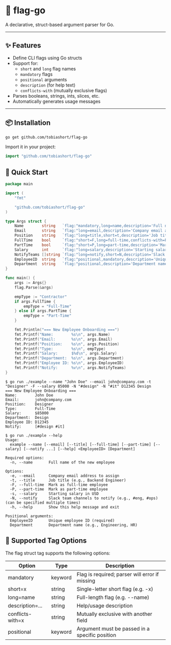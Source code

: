 # 🏴 flag-go

A declarative, struct-based argument parser for Go.

---

## ✨ Features

- Define CLI flags using Go structs
- Support for:
  - `short` and `long` flag names
  - `mandatory` flags
  - `positional` arguments
  - `description` (for help text)
  - `conflicts-with` (mutually exclusive flags)
- Parses booleans, strings, ints, slices, etc.
- Automatically generates usage messages

---

## 📦 Installation

```bash
go get github.com/tobiashort/flag-go
```

Import it in your project:

```go
import "github.com/tobiashort/flag-go"
```

## 🚀 Quick Start

```go
package main

import (
	"fmt"

	"github.com/tobiashort/flag-go"
)

type Args struct {
	Name        string   `flag:"mandatory,long=name,description='Full name of the new employee'"`
	Email       string   `flag:"long=email,description='Company email address to assign'"`
	Position    string   `flag:"long=title,short=t,description='Job title (e.g., Backend Engineer)'"`
	FullTime    bool     `flag:"short=F,long=full-time,conflicts-with=PartTime,description='Mark as full-time employee'"`
	PartTime    bool     `flag:"short=P,long=part-time,description='Mark as part-time employee'"`
	Salary      int      `flag:"long=salary,description='Starting salary in USD'"`
	NotifyTeams []string `flag:"long=notify,short=N,description='Slack team channels to notify (e.g., #eng, #ops)'"`
	EmployeeID  string   `flag:"positional,mandatory,description='Unique employee ID'"`
	Department  string   `flag:"positional,description='Department name (e.g., Engineering, HR)'"`
}

func main() {
	args := Args{}
	flag.Parse(&args)

	empType := "Contractor"
	if args.FullTime {
		empType = "Full-Time"
	} else if args.PartTime {
		empType = "Part-Time"
	}

	fmt.Println("=== New Employee Onboarding ===")
	fmt.Printf("Name:        %s\n", args.Name)
	fmt.Printf("Email:       %s\n", args.Email)
	fmt.Printf("Position:    %s\n", args.Position)
	fmt.Printf("Type:        %s\n", empType)
	fmt.Printf("Salary:      $%d\n", args.Salary)
	fmt.Printf("Department:  %s\n", args.Department)
	fmt.Printf("Employee ID: %s\n", args.EmployeeID)
	fmt.Printf("Notify:      %v\n", args.NotifyTeams)
}
```

```shell
$ go run ./example --name "John Doe" --email john@company.com -t "Designer" -F --salary 85000 -N "#design" -N "#it" D12345 Design
=== New Employee Onboarding ===
Name:        John Doe
Email:       john@company.com
Position:    Designer
Type:        Full-Time
Salary:      $85000
Department:  Design
Employee ID: D12345
Notify:      [#design #it]
```

```shell
$ go run ./example --help
Usage:
  example --name [--email] [--title] [--full-time] [--part-time] [--salary] [--notify ...] [--help] <EmployeeID> [Department]

Required options:
  -n, --name       Full name of the new employee

Options:
  -e, --email      Company email address to assign
  -t, --title      Job title (e.g., Backend Engineer)
  -F, --full-time  Mark as full-time employee
  -P, --part-time  Mark as part-time employee
  -s, --salary     Starting salary in USD
  -N, --notify     Slack team channels to notify (e.g., #eng, #ops) (can be specified multiple times)
  -h, --help       Show this help message and exit

Positional arguments:
  EmployeeID       Unique employee ID (required)
  Department       Department name (e.g., Engineering, HR)
```

## 🧠 Supported Tag Options

The flag struct tag supports the following options:

|Option          |Type   |Description                                   |
|----------------|-------|----------------------------------------------|
|mandatory       |keyword|Flag is required; parser will error if missing|
|short=x         |string |Single-letter short flag (e.g. -x)            |
|long=name       |string |Full-length flag (e.g. --name)                |
|description=... |string |Help/usage description                        |
|conflicts-with=x|string |Mutually exclusive with another field         |
|positional      |keyword|Argument must be passed in a specific position|

